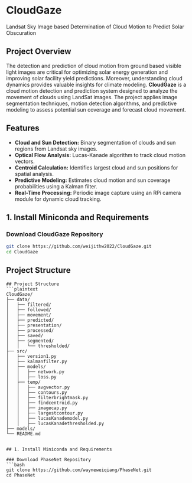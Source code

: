 # CloudGaze

Landsat Sky Image based Determination of Cloud Motion to Predict Solar Obscuration  

## Project Overview 
The detection and prediction of cloud motion from ground based visible light images are critical for optimizing solar energy generation and improving solar facility yield predictions. Moreover, understanding cloud dynamics provides valuable insights for climate modeling.
**CloudGaze** is a cloud motion detection and prediction system designed to analyze the movement of clouds using LandSat images. The project applies image segmentation techniques, motion detection algorithms, and predictive modeling to assess potential sun coverage and forecast cloud movement.

## Features  
- **Cloud and Sun Detection:** Binary segmentation of clouds and sun regions from Landsat sky images.  
- **Optical Flow Analysis:** Lucas-Kanade algorithm to track cloud motion vectors.  
- **Centroid Calculation:** Identifies largest cloud and sun positions for spatial analysis.  
- **Predictive Modeling:** Estimates cloud motion and sun coverage probabilities using a Kalman filter.   
- **Real-Time Processing:** Periodic image capture using an RPi camera module for dynamic cloud tracking.
  
 ## 1. Install Miniconda and Requirements

### Download CloudGaze Repository
```bash
git clone https://github.com/weijithw2022/CloudGaze.git
cd CloudGaze
```


## Project Structure  
```plaintext
## Project Structure  
```plaintext
CloudGaze/
├── data/
│   ├── filtered/          
│   ├── followed/
│   ├── movement/
│   ├── predicted/
│   ├── presentation/
│   ├── processed/
│   ├── saved/
│   ├── segmented/
│   │   └── thresholded/
├── src/     
│   ├── version1.py   
│   ├── kalmanfilter.py
│   ├── models/
│   │   ├── network.py
│   │   ├── loss.py           
│   ├── temp/
│   │   ├── avgvector.py
│   │   ├── contours.py
│   │   ├── filterbrightmask.py
│   │   ├── findcentroid.py
│   │   ├── imagecap.py
│   │   ├── largestcontour.py
│   │   ├── lucasKanademodel.py
│   │   ├── lucasKanadethresholded.py                     
├── models/            
└── README.md


## 1. Install Miniconda and Requirements

### Download PhaseNet Repository
```bash
git clone https://github.com/wayneweiqiang/PhaseNet.git
cd PhaseNet


